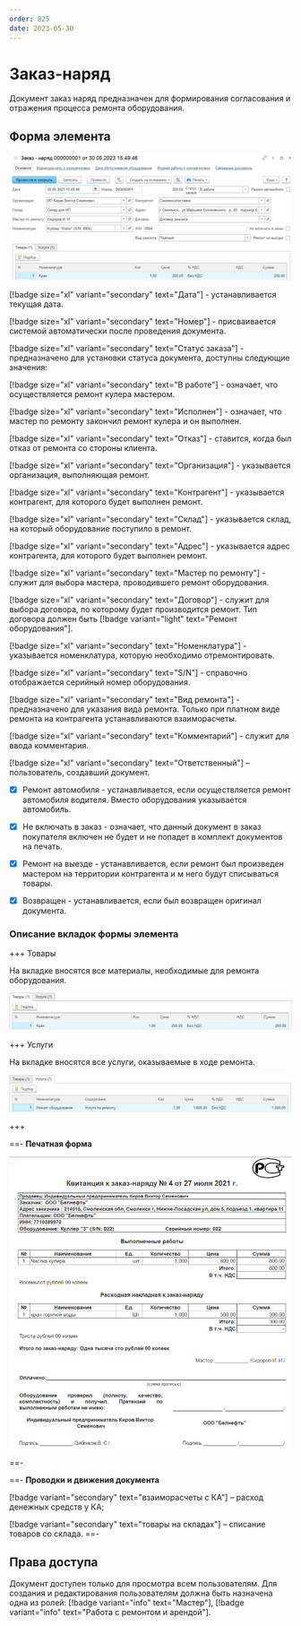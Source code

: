 ```yaml
---
order: 825
date: 2023-05-30
---
```

# Заказ-наряд

Документ заказ наряд предназначен для формирования согласования и отражения процесса ремонта оборудования.

## Форма элемента

![](/images/Заказ_наряд.jpg)

[!badge size="xl" variant="secondary" text="Дата"] - устанавливается текущая дата.

[!badge size="xl" variant="secondary" text="Номер"] - присваивается системой автоматически после проведения документа.

[!badge size="xl" variant="secondary" text="Статус заказа"] - предназначено для установки статуса документа, доступны следующие значения: 

[!badge size="xl" variant="secondary" text="В работе"] - означает, что осуществляется ремонт кулера мастером.

[!badge size="xl" variant="secondary" text="Исполнен"] - означает, что мастер по ремонту закончил ремонт кулера и он выполнен.

[!badge size="xl" variant="secondary" text="Отказ"] - ставится, когда был отказ от ремонта со стороны клиента.

[!badge size="xl" variant="secondary" text="Организация"] - указывается организация, выполняющая ремонт.

[!badge size="xl" variant="secondary" text="Контрагент"] - указывается контрагент, для которого будет выполнен ремонт.

[!badge size="xl" variant="secondary" text="Склад"] - указывается склад, на который оборудование поступило в ремонт.

[!badge size="xl" variant="secondary" text="Адрес"] - указывается адрес контрагента, для которого будет выполнен ремонт.

[!badge size="xl" variant="secondary" text="Мастер по ремонту"] - служит для выбора мастера, проводившего ремонт оборудования.

[!badge size="xl" variant="secondary" text="Договор"] - служит для выбора договора, по которому будет производится ремонт. Тип договора должен быть [!badge variant="light" text="Ремонт оборудования"].

[!badge size="xl" variant="secondary" text="Номенклатура"] - указывается номенклатура, которую необходимо отремонтировать.

[!badge size="xl" variant="secondary" text="S/N"] - справочно отображается серийный номер оборудования.

[!badge size="xl" variant="secondary" text="Вид ремонта"] - предназначено для указания вида ремонта. Только при платном виде ремонта  на контрагента устанавливаются  взаиморасчеты.

[!badge size="xl" variant="secondary" text="Комментарий"] - служит для ввода комментария.

[!badge size="xl" variant="secondary" text="Ответственный"] – пользователь, создавший документ.

- [x] Ремонт автомобиля - устанавливается, если осуществляется ремонт автомобиля водителя. Вместо оборудования указывается автомобиль.

- [x] Не включать в заказ - означает, что данный документ в заказ покупателя включен не будет и не попадет в комплект документов на печать.

- [x] Ремонт на выезде - устанавливается, если ремонт был произведен мастером на территории контрагента  и м него будут списываться товары.

- [x] Возвращен - устанавливается, если был возвращен оригинал документа.

### Описание вкладок формы элемента

+++ Товары

На вкладке вносятся все материалы, необходимые для ремонта оборудования.

![](/images/Вкладка_товары_заказ_наряд.jpg)

+++ Услуги

На вкладке вносятся все услуги, оказываемые в ходе ремонта.

![](/images/Вкладка_услуги_заказ_наряд.jpg)

+++

==- **Печатная форма**

![](/images/Печатная_форма_заказ_наряд.png)

==-

==- **Проводки и движения документа**

[!badge variant="secondary" text="взаиморасчеты с КА"] – расход денежных средств у КА;

[!badge variant="secondary" text="товары на складах"] – списание товаров со склада.
==-

## Права доступа

Документ доступен только для просмотра всем пользователям. Для создания и редактирования пользователям должна быть назначена одна из ролей: [!badge variant="info" text="Мастер"], [!badge variant="info" text="Работа с ремонтом и арендой"].

